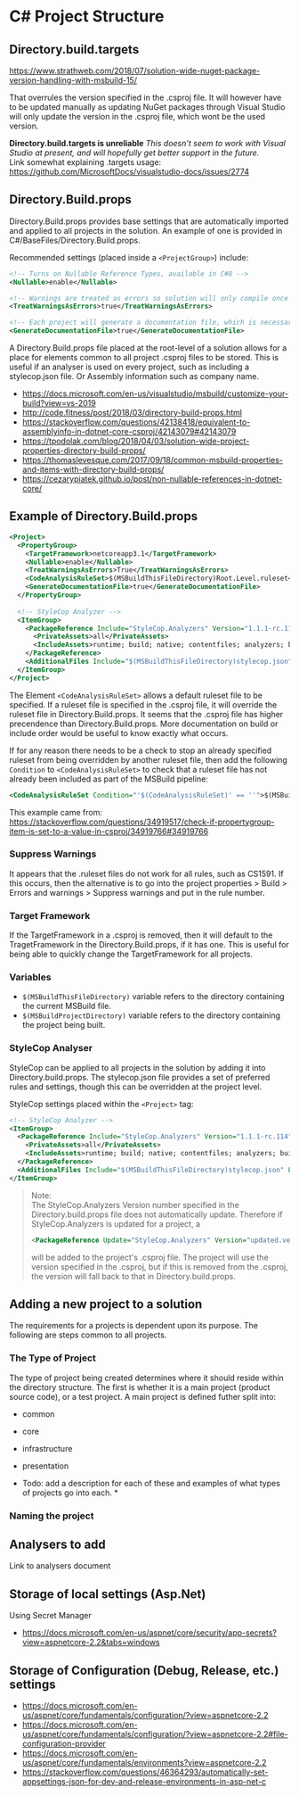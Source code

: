 # C# Project Structure

## Directory.build.targets

https://www.strathweb.com/2018/07/solution-wide-nuget-package-version-handling-with-msbuild-15/

That overrules the version specified in the .csproj file. It will however have to be updated manually as updating NuGet packages through Visual Studio will only update the version in the .csproj file, which wont be the used version.

**Directory.build.targets is unreliable**
*This doesn't seem to work with Visual Studio at present, and will hopefully get better support in the future.*  
Link somewhat explaining .targets usage: https://github.com/MicrosoftDocs/visualstudio-docs/issues/2774

## Directory.Build.props

Directory.Build.props provides base settings that are automatically imported and applied to all projects in the solution. An example of one is provided in C#/BaseFiles/Directory.Build.props.

Recommended settings (placed inside a `<ProjectGroup>`) include:

```xml
<!-- Turns on Nullable Reference Types, available in C#8 -->
<Nullable>enable</Nullable>

<!-- Warnings are treated as errors so solution will only compile once they are fixed -->
<TreatWarningsAsErrors>true</TreatWarningsAsErrors>

<!-- Each project will generate a documentation file, which is necessary for some analyzers -->
<GenerateDocumentationFile>true</GenerateDocumentationFile>
```

A Directory.Build.props file placed at the root-level of a solution allows for a place for elements common to all project .csproj files to be stored. This is useful if an analyser is used on every project, such as including a stylecop.json file. Or Assembly information such as company name.

 - https://docs.microsoft.com/en-us/visualstudio/msbuild/customize-your-build?view=vs-2019
 - http://code.fitness/post/2018/03/directory-build-props.html
 - https://stackoverflow.com/questions/42138418/equivalent-to-assemblyinfo-in-dotnet-core-csproj/42143079#42143079
 - https://tpodolak.com/blog/2018/04/03/solution-wide-project-properties-directory-build-props/
 - https://thomaslevesque.com/2017/09/18/common-msbuild-properties-and-items-with-directory-build-props/
 - https://cezarypiatek.github.io/post/non-nullable-references-in-dotnet-core/

## Example of Directory.Build.props

```xml
<Project>
  <PropertyGroup>
    <TargetFramework>netcoreapp3.1</TargetFramework>
    <Nullable>enable</Nullable>
    <TreatWarningsAsErrors>True</TreatWarningsAsErrors>
    <CodeAnalysisRuleSet>$(MSBuildThisFileDirectory)Root.Level.ruleset</CodeAnalysisRuleSet>
    <GenerateDocumentationFile>true</GenerateDocumentationFile>
  </PropertyGroup>
  
  <!-- StyleCop Analyzer -->
  <ItemGroup>
    <PackageReference Include="StyleCop.Analyzers" Version="1.1.1-rc.114">
      <PrivateAssets>all</PrivateAssets>
      <IncludeAssets>runtime; build; native; contentfiles; analyzers; buildtransitive</IncludeAssets>
    </PackageReference>
    <AdditionalFiles Include="$(MSBuildThisFileDirectory)stylecop.json" Link="stylecop.json" />
  </ItemGroup>
</Project>
```

The Element `<CodeAnalysisRuleSet>` allows a default ruleset file to be specified. If a ruleset file is specified in the .csproj file, it will override the ruleset file in Directory.Build.props. It seems that the .csproj file has higher precendence than Directory.Build.props. More documentation on build or include order would be useful to know exactly what occurs.

If for any reason there needs to be a check to stop an already specified ruleset from being overridden by another ruleset file, then add the following `Condition` to `<CodeAnalysisRuleSet>` to check that a ruleset file has not already been included as part of the MSBuild pipeline:

```xml
<CodeAnalysisRuleSet Condition="'$(CodeAnalysisRuleSet)' == ''">$(MSBuildThisFileDirectory)Root.Level.ruleset</CodeAnalysisRuleSet>
```

This example came from: https://stackoverflow.com/questions/34919517/check-if-propertygroup-item-is-set-to-a-value-in-csproj/34919766#34919766

### Suppress Warnings
It appears that the .ruleset files do not work for all rules, such as CS1591. If this occurs, then the alternative is to go into the
project properties > Build > Errors and warnings > Suppress warnings and put in the rule number.


### Target Framework

If the TargetFramework in a .csproj is removed, then it will default to the TragetFramework in the Directory.Build.props, if it has one.
This is useful for being able to quickly change the TargetFramework for all projects.

### Variables

 - `$(MSBuildThisFileDirectory)` variable refers to the directory containing the current MSBuild file.
 - `$(MSBuildProjectDirectory)` variable refers to the directory containing the project being built.

### StyleCop Analyser

StyleCop can be applied to all projects in the solution by adding it into Directory.build.props.
The stylecop.json file provides a set of preferred rules and settings, though this can be overridden at the project level.

StyleCop settings placed within the `<Project>` tag:

```xml
<!-- StyleCop Analyzer -->
<ItemGroup>
  <PackageReference Include="StyleCop.Analyzers" Version="1.1.1-rc.114">
    <PrivateAssets>all</PrivateAssets>
    <IncludeAssets>runtime; build; native; contentfiles; analyzers; buildtransitive</IncludeAssets>
  </PackageReference>
  <AdditionalFiles Include="$(MSBuildThisFileDirectory)stylecop.json" Link="stylecop.json" />
</ItemGroup>
```

> Note:  
> The StyleCop.Analyzers Version number specified in the Directory.build.props file does not automatically update.
> Therefore if StyleCop.Analyzers is updated for a project, a 
> ```xml
> <PackageReference Update="StyleCop.Analyzers" Version="updated.version.no">
> ```
> will be added to the project's .csproj file.
> The project will use the version specified in the .csproj, but if this is removed from the .csproj, the version will fall back to that in Directory.build.props.

## Adding a new project to a solution

The requirements for a projects is dependent upon its purpose. The following are steps common to all projects.

### The Type of Project

The type of project being created determines where it should reside within the directory structure.
The first is whether it is a main project (product source code), or a test project. A main project is defined futher split into:

 - common
 
 - core
 
 - infrastructure
 
 - presentation

* Todo: add a description for each of these and examples of what types of projects go into each. *

### Naming the project




## Analysers to add

Link to analysers document


## Storage of local settings (Asp.Net)

Using Secret Manager
 - https://docs.microsoft.com/en-us/aspnet/core/security/app-secrets?view=aspnetcore-2.2&tabs=windows
 
## Storage of Configuration (Debug, Release, etc.) settings

 - https://docs.microsoft.com/en-us/aspnet/core/fundamentals/configuration/?view=aspnetcore-2.2
 - https://docs.microsoft.com/en-us/aspnet/core/fundamentals/configuration/?view=aspnetcore-2.2#file-configuration-provider
 - https://docs.microsoft.com/en-us/aspnet/core/fundamentals/environments?view=aspnetcore-2.2
 - https://stackoverflow.com/questions/46364293/automatically-set-appsettings-json-for-dev-and-release-environments-in-asp-net-c
